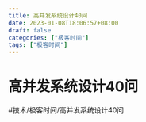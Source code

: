 ```yaml
---
title: 高并发系统设计40问
date: 2023-01-08T18:06:57+08:00
draft: false
categories: ["极客时间"]
tags: ["极客时间"]
---
```


# 高并发系统设计40问
#技术/极客时间/高并发系统设计40问